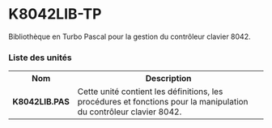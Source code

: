 # K8042LIB-TP
Bibliothèque en Turbo Pascal pour la gestion du contrôleur clavier 8042.

<h3>Liste des unités</h3>

<table>
  <tr>
    <th>Nom</th>
    <th>Description</th>
  </tr>
  <tr>
    <td><b>K8042LIB.PAS</b></td>
    <td>Cette unité contient les définitions, les procédures et fonctions pour la manipulation du contrôleur clavier 8042.</td>
  </tr>
</table>
